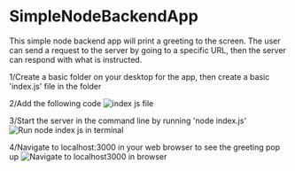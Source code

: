 # SimpleNodeBackendApp
This simple node backend app will print a greeting to the screen. The user can send a request to the server by going to a specific URL, then the server can respond with what is instructed.


1/Create a basic folder on your desktop for the app, then create a basic 'index.js' file in the folder

2/Add the following code
![index js file](https://user-images.githubusercontent.com/35668707/66874037-d91c8500-ef5e-11e9-93ac-05c39f304e0c.JPG)

3/Start the server in the command line by running 'node index.js'
![Run node index js in terminal](https://user-images.githubusercontent.com/35668707/66874284-898a8900-ef5f-11e9-9012-d1055a206a6d.JPG)

4/Navigate to localhost:3000 in your web browser to see the greeting pop up
![Navigate to localhost3000 in browser](https://user-images.githubusercontent.com/35668707/66874677-c99e3b80-ef60-11e9-919e-0959c03a8923.JPG)
